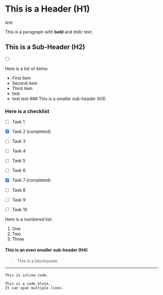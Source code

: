 # This is a Header (H1)






*test* 

This is a paragraph with **bold** and *italic* text.

## This is a Sub-Header (H2)




- [ ]   


Here is a list of items:
- First item
- Second item
- Third item
- test
- test
test ### This is a smaller sub-header (H3)



### Here is a checklist

- [ ] Task 1
- [x] Task 2 (completed)
- [ ] Task 3
- [ ] Task 4
- [ ] Task 5
- [ ] Task 6
- [x] Task 7 (completed)
- [ ] Task 8
- [ ] Task 9
- [ ] Task 10


Here is a numbered list:
1. One
2. Two
3. Three

#### This is an even smaller sub-header (H4)

> This is a blockquote.

---

`This is inline code.` 

```
This is a code block.
It can span multiple lines.
```
